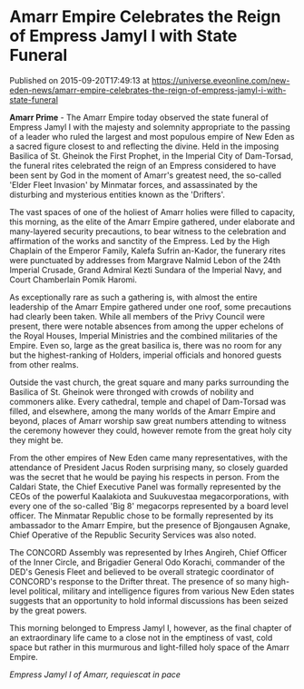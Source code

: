 # Amarr Empire Celebrates the Reign of Empress Jamyl I with State Funeral
Published on 2015-09-20T17:49:13 at https://universe.eveonline.com/new-eden-news/amarr-empire-celebrates-the-reign-of-empress-jamyl-i-with-state-funeral

**Amarr Prime** - The Amarr Empire today observed the state funeral of Empress Jamyl I with the majesty and solemnity appropriate to the passing of a leader who ruled the largest and most populous empire of New Eden as a sacred figure closest to and reflecting the divine. Held in the imposing Basilica of St. Gheinok the First Prophet, in the Imperial City of Dam-Torsad, the funeral rites celebrated the reign of an Empress considered to have been sent by God in the moment of Amarr's greatest need, the so-called 'Elder Fleet Invasion' by Minmatar forces, and assassinated by the disturbing and mysterious entities known as the 'Drifters'.

The vast spaces of one of the holiest of Amarr holies were filled to capacity, this morning, as the elite of the Amarr Empire gathered, under elaborate and many-layered security precautions, to bear witness to the celebration and affirmation of the works and sanctity of the Empress. Led by the High Chaplain of the Emperor Family, Kalefa Sufrin an-Kador, the funerary rites were punctuated by addresses from Margrave Nalmid Lebon of the 24th Imperial Crusade, Grand Admiral Kezti Sundara of the Imperial Navy, and Court Chamberlain Pomik Haromi.

As exceptionally rare as such a gathering is, with almost the entire leadership of the Amarr Empire gathered under one roof, some precautions had clearly been taken. While all members of the Privy Council were present, there were notable absences from among the upper echelons of the Royal Houses, Imperial Ministries and the combined militaries of the Empire. Even so, large as the great basilica is, there was no room for any but the highest-ranking of Holders, imperial officials and honored guests from other realms.

Outside the vast church, the great square and many parks surrounding the Basilica of St. Gheinok were thronged with crowds of nobility and commoners alike. Every cathedral, temple and chapel of Dam-Torsad was filled, and elsewhere, among the many worlds of the Amarr Empire and beyond, places of Amarr worship saw great numbers attending to witness the ceremony however they could, however remote from the great holy city they might be.

From the other empires of New Eden came many representatives, with the attendance of President Jacus Roden surprising many, so closely guarded was the secret that he would be paying his respects in person. From the Caldari State, the Chief Executive Panel was formally represented by the CEOs of the powerful Kaalakiota and Suukuvestaa megacorporations, with every one of the so-called 'Big 8' megacorps represented by a board level officer. The Minmatar Republic chose to be formally represented by its ambassador to the Amarr Empire, but the presence of Bjongausen Agnake, Chief Operative of the Republic Security Services was also noted.

The CONCORD Assembly was represented by Irhes Angireh, Chief Officer of the Inner Circle, and Brigadier General Odo Korachi, commander of the DED's Genesis Fleet and believed to be overall strategic coordinator of CONCORD's response to the Drifter threat. The presence of so many high-level political, military and intelligence figures from various New Eden states suggests that an opportunity to hold informal discussions has been seized by the great powers.

This morning belonged to Empress Jamyl I, however, as the final chapter of an extraordinary life came to a close not in the emptiness of vast, cold space but rather in this murmurous and light-filled holy space of the Amarr Empire.

_Empress Jamyl I of Amarr, requiescat in pace_
